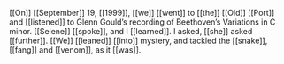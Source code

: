 [[On]] [[September]] 19, [[1999]], [[we]] [[went]] to [[the]] [[Old]] [[Port]] and [[listened]] to Glenn Gould’s recording of Beethoven’s Variations in C minor. [[Selene]] [[spoke]], and I [[learned]]. I asked, [[she]] asked [[further]]. [[We]] [[leaned]] [[into]] mystery, and tackled the [[snake]], [[fang]] and [[venom]], as it [[was]].

